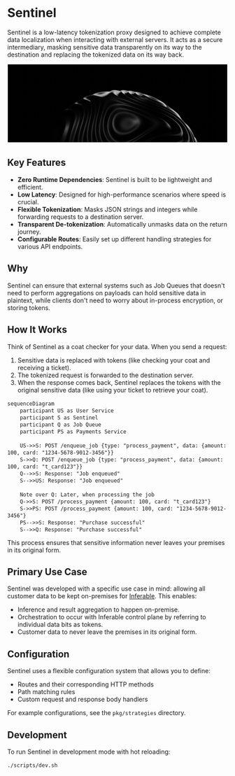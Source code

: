 # Sentinel

Sentinel is a low-latency tokenization proxy designed to achieve complete data localization when interacting with external servers. It acts as a secure intermediary, masking sensitive data transparently on its way to the destination and replacing the tokenized data on its way back.

![Hero Image](./assets/hero.png)

## Key Features

- **Zero Runtime Dependencies**: Sentinel is built to be lightweight and efficient.
- **Low Latency**: Designed for high-performance scenarios where speed is crucial.
- **Flexible Tokenization**: Masks JSON strings and integers while forwarding requests to a destination server.
- **Transparent De-tokenization**: Automatically unmasks data on the return journey.
- **Configurable Routes**: Easily set up different handling strategies for various API endpoints.

## Why

Sentinel can ensure that external systems such as Job Queues that doesn't need to perform aggregations on payloads can hold sensitive data in plaintext, while clients don't need to worry about in-process encryption, or storing tokens.

## How It Works

Think of Sentinel as a coat checker for your data. When you send a request:

1. Sensitive data is replaced with tokens (like checking your coat and receiving a ticket).
2. The tokenized request is forwarded to the destination server.
3. When the response comes back, Sentinel replaces the tokens with the original sensitive data (like using your ticket to retrieve your coat).

```mermaid
sequenceDiagram
    participant US as User Service
    participant S as Sentinel
    participant Q as Job Queue
    participant PS as Payments Service

    US->>S: POST /enqueue_job {type: "process_payment", data: {amount: 100, card: "1234-5678-9012-3456"}}
    S->>Q: POST /enqueue_job {type: "process_payment", data: {amount: 100, card: "t_card123"}}
    Q-->>S: Response: "Job enqueued"
    S-->>US: Response: "Job enqueued"

    Note over Q: Later, when processing the job
    Q->>S: POST /process_payment {amount: 100, card: "t_card123"}
    S->>PS: POST /process_payment {amount: 100, card: "1234-5678-9012-3456"}
    PS-->>S: Response: "Purchase successful"
    S-->>Q: Response: "Purchase successful"
```

This process ensures that sensitive information never leaves your premises in its original form.

## Primary Use Case

Sentinel was developed with a specific use case in mind: allowing all customer data to be kept on-premises for [Inferable](https://www.inferable.ai). This enables:

- Inference and result aggregation to happen on-premise.
- Orchestration to occur with Inferable control plane by referring to individual data bits as tokens.
- Customer data to never leave the premises in its original form.

## Configuration

Sentinel uses a flexible configuration system that allows you to define:

- Routes and their corresponding HTTP methods
- Path matching rules
- Custom request and response body handlers

For example configurations, see the `pkg/strategies` directory.

## Development

To run Sentinel in development mode with hot reloading:

```bash
./scripts/dev.sh
```

